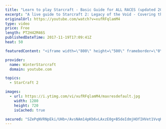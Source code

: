 ```yaml
---
title: "Learn to play Starcraft - Basic Guide for ALL RACES (updated 2017)"
excerpt: "A live guide to Starcraft 2: Legacy of the Void - Covering the basics and build orders for all of the races, and covering the important decisions to be made early in the game.  Not a step by step guide but a demonstration once you have the very basics of the units and races!"
originalUrl: https://youtube.com/watch?v=xufRFqlamM4
type: video
price: Free
length: PT2H42M46S
publishedDateTime: 2017-11-19T17:09:41Z
heat: 50

featuredContent: "<iframe width=\"800\" height=\"500\" frameborder=\"0\" src=\"https://www.youtube.com/embed/xufRFqlamM4\" allow=\"accelerometer; autoplay; encrypted-media; gyroscope; picture-in-picture\" allowfullscreen></iframe>"

provider:
  name: WinterStarcraft
  domain: youtube.com

topics:
  - StarCraft 2

images:
  - url: https://i.ytimg.com/vi/xufRFqlamM4/maxresdefault.jpg
    width: 1280
    height: 720
    isCached: true

secured: "SZePqNVRNpEki/UHb+/AvsNAm14pKb6vLAxzE0g+B5deIdmjHOfIHVet1VvqKS9vPFABeleNExjt/x+9d/wiEaVj2qxVuFCZ2meR0qE0m1cqKw2ZlFXdQJd+ZZtxuP/aySW1/RXBcvzWL5HO1RC/cjR7fBL1vothxeu973jLttA+NR6kduz2iB/pLC/Ohcjb3h5MVvESjpSRO3N4lUxKxMfv72V4Ktv6bjd6AQyNMH3OQS9xJbIdXrs8WDgHzQTb7UAQn8r2Td3/S4tfB1TAZ+G1TPDg70P3l85GrV3ozs2Kki1sLrgWJ85XxFpnQqfzTzc97zbI/DMXtKc7L48dzHoXNMY72DEJCP0of2HdKBjTeehHttLiVOFuejaAVWaj9tWW6Lh5Sv9JE8SWp4rhaChNZYv8Iy0t+Igw87fsbvWcsUJ/M8wR83Yr6Fi0IWAb;mvTMAItUOkRinlXeoKQlWA=="
---
```


